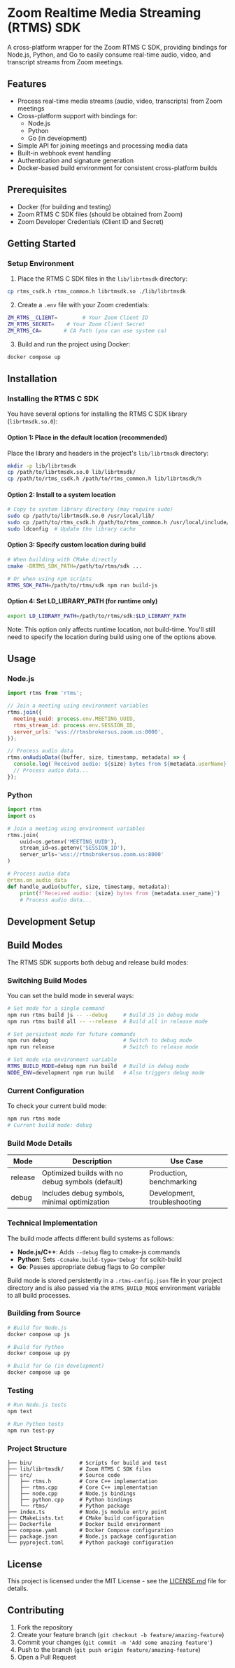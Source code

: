 # Zoom Realtime Media Streaming (RTMS) SDK

A cross-platform wrapper for the Zoom RTMS C SDK, providing bindings for Node.js, Python, and Go to easily consume real-time audio, video, and transcript streams from Zoom meetings.

## Features

- Process real-time media streams (audio, video, transcripts) from Zoom meetings
- Cross-platform support with bindings for:
  - Node.js
  - Python
  - Go (in development)
- Simple API for joining meetings and processing media data
- Built-in webhook event handling
- Authentication and signature generation
- Docker-based build environment for consistent cross-platform builds

## Prerequisites

- Docker (for building and testing)
- Zoom RTMS C SDK files (should be obtained from Zoom)
- Zoom Developer Credentials (Client ID and Secret)

## Getting Started


### Setup Environment

1. Place the RTMS C SDK files in the `lib/librtmsdk` directory:

```bash
cp rtms_csdk.h rtms_common.h librtmsdk.so ./lib/librtmsdk
```

2. Create a `.env` file with your Zoom credentials:

```bash
ZM_RTMS__CLIENT=        # Your Zoom Client ID
ZM_RTMS_SECRET=    # Your Zoom Client Secret
ZM_RTMS_CA=       # CA Path (you can use system ca)
```

3. Build and run the project using Docker:

```bash
docker compose up
```


## Installation

### Installing the RTMS C SDK

You have several options for installing the RTMS C SDK library (`librtmsdk.so.0`):

#### Option 1: Place in the default location (recommended)

Place the library and headers in the project's `lib/librtmsdk` directory:

```bash
mkdir -p lib/librtmsdk
cp /path/to/librtmsdk.so.0 lib/librtmsdk/
cp /path/to/rtms_csdk.h /path/to/rtms_common.h lib/librtmsdk/h
```

#### Option 2: Install to a system location

```bash
# Copy to system library directory (may require sudo)
sudo cp /path/to/librtmsdk.so.0 /usr/local/lib/
sudo cp /path/to/rtms_csdk.h /path/to/rtms_common.h /usr/local/include/
sudo ldconfig  # Update the library cache
```

#### Option 3: Specify custom location during build

```bash
# When building with CMake directly
cmake -DRTMS_SDK_PATH=/path/to/rtms/sdk ...

# Or when using npm scripts
RTMS_SDK_PATH=/path/to/rtms/sdk npm run build-js
```

#### Option 4: Set LD_LIBRARY_PATH (for runtime only)

```bash
export LD_LIBRARY_PATH=/path/to/rtms/sdk:$LD_LIBRARY_PATH
```

Note: This option only affects runtime location, not build-time. You'll still need to specify the location during build using one of the options above.

## Usage

### Node.js

```javascript
import rtms from 'rtms';

// Join a meeting using environment variables
rtms.join({
  meeting_uuid: process.env.MEETING_UUID,
  rtms_stream_id: process.env.SESSION_ID,
  server_urls: 'wss://rtmsbrokersus.zoom.us:8000',
});

// Process audio data
rtms.onAudioData((buffer, size, timestamp, metadata) => {
  console.log(`Received audio: ${size} bytes from ${metadata.userName}`);
  // Process audio data...
});
```

### Python

```python
import rtms
import os

# Join a meeting using environment variables
rtms.join(
    uuid=os.getenv('MEETING_UUID'),
    stream_id=os.getenv('SESSION_ID'),
    server_urls='wss://rtmsbrokersus.zoom.us:8000'
)

# Process audio data
@rtms.on_audio_data
def handle_audio(buffer, size, timestamp, metadata):
    print(f"Received audio: {size} bytes from {metadata.user_name}")
    # Process audio data...
```

## Development Setup

## Build Modes

The RTMS SDK supports both debug and release build modes:

### Switching Build Modes

You can set the build mode in several ways:

```bash
# Set mode for a single command
npm run rtms build js -- --debug     # Build JS in debug mode
npm run rtms build all -- --release  # Build all in release mode

# Set persistent mode for future commands
npm run debug                        # Switch to debug mode
npm run release                      # Switch to release mode

# Set mode via environment variable
RTMS_BUILD_MODE=debug npm run build  # Build in debug mode
NODE_ENV=development npm run build   # Also triggers debug mode
```

### Current Configuration

To check your current build mode:

```bash
npm run rtms mode
# Current build mode: debug
```

### Build Mode Details

| Mode    | Description                                        | Use Case                   |
|---------|----------------------------------------------------|----------------------------|
| release | Optimized builds with no debug symbols (default)   | Production, benchmarking   |
| debug   | Includes debug symbols, minimal optimization       | Development, troubleshooting |

### Technical Implementation

The build mode affects different build systems as follows:

- **Node.js/C++**: Adds `--debug` flag to cmake-js commands
- **Python**: Sets `-Ccmake.build-type='Debug'` for scikit-build
- **Go**: Passes appropriate debug flags to Go compiler

Build mode is stored persistently in a `.rtms-config.json` file in your project directory and is also passed via the `RTMS_BUILD_MODE` environment variable to all build processes.

### Building from Source

```bash
# Build for Node.js
docker compose up js

# Build for Python
docker compose up py

# Build for Go (in development)
docker compose up go
```

### Testing

```bash
# Run Node.js tests
npm test

# Run Python tests
npm run test-py
```


### Project Structure

```
├── bin/               # Scripts for build and test
├── lib/librtmsdk/     # Zoom RTMS C SDK files
├── src/               # Source code
│   ├── rtms.h         # Core C++ implementation
│   ├── rtms.cpp       # Core C++ implementation
│   ├── node.cpp       # Node.js bindings
│   ├── python.cpp     # Python bindings
│   └── rtms/          # Python package
├── index.ts           # Node.js module entry point
├── CMakeLists.txt     # CMake build configuration
├── Dockerfile         # Docker build environment
├── compose.yaml       # Docker Compose configuration
├── package.json       # Node.js package configuration
└── pyproject.toml     # Python package configuration
```

## License

This project is licensed under the MIT License - see the [LICENSE.md](LICENSE.md) file for details.

## Contributing

1. Fork the repository
2. Create your feature branch (`git checkout -b feature/amazing-feature`)
3. Commit your changes (`git commit -m 'Add some amazing feature'`)
4. Push to the branch (`git push origin feature/amazing-feature`)
5. Open a Pull Request